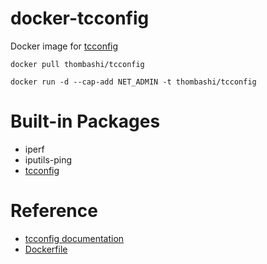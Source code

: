 # docker-tcconfig
Docker image for [tcconfig]( https://github.com/thombashi/tcconfig )

```
docker pull thombashi/tcconfig

docker run -d --cap-add NET_ADMIN -t thombashi/tcconfig
```


# Built-in Packages
- iperf
- iputils-ping
- [tcconfig]( https://github.com/thombashi/tcconfig )


# Reference
- [tcconfig documentation]( https://github.com/thombashi/tcconfig )
- [Dockerfile]( https://github.com/thombashi/docker-tcconfig/blob/master/Dockerfile )
